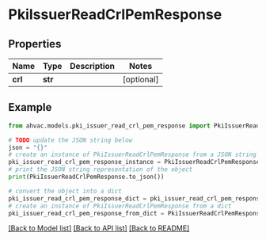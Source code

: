 # PkiIssuerReadCrlPemResponse


## Properties

Name | Type | Description | Notes
------------ | ------------- | ------------- | -------------
**crl** | **str** |  | [optional] 

## Example

```python
from ahvac.models.pki_issuer_read_crl_pem_response import PkiIssuerReadCrlPemResponse

# TODO update the JSON string below
json = "{}"
# create an instance of PkiIssuerReadCrlPemResponse from a JSON string
pki_issuer_read_crl_pem_response_instance = PkiIssuerReadCrlPemResponse.from_json(json)
# print the JSON string representation of the object
print(PkiIssuerReadCrlPemResponse.to_json())

# convert the object into a dict
pki_issuer_read_crl_pem_response_dict = pki_issuer_read_crl_pem_response_instance.to_dict()
# create an instance of PkiIssuerReadCrlPemResponse from a dict
pki_issuer_read_crl_pem_response_from_dict = PkiIssuerReadCrlPemResponse.from_dict(pki_issuer_read_crl_pem_response_dict)
```
[[Back to Model list]](../README.md#documentation-for-models) [[Back to API list]](../README.md#documentation-for-api-endpoints) [[Back to README]](../README.md)


